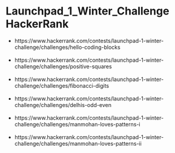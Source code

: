 # Launchpad_1_Winter_Challenge HackerRank
<ul>
 <li>https://www.hackerrank.com/contests/launchpad-1-winter-challenge/challenges/hello-coding-blocks</li><br>
 <li>https://www.hackerrank.com/contests/launchpad-1-winter-challenge/challenges/positive-squares</li><br>
 <li>https://www.hackerrank.com/contests/launchpad-1-winter-challenge/challenges/fibonacci-digits</li><br>
 <li>https://www.hackerrank.com/contests/launchpad-1-winter-challenge/challenges/delhis-odd-even</li><br>
 <li>https://www.hackerrank.com/contests/launchpad-1-winter-challenge/challenges/manmohan-loves-patterns-i</li><br>
 <li>https://www.hackerrank.com/contests/launchpad-1-winter-challenge/challenges/manmohan-loves-patterns-ii</li><br>

</ul>
